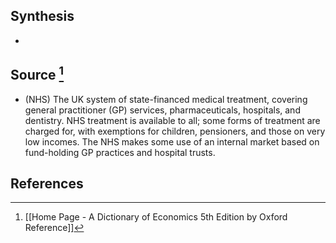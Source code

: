 ## Synthesis
- 
## Source [^1]
- (NHS) The UK system of state-financed medical treatment, covering general practitioner (GP) services, pharmaceuticals, hospitals, and dentistry. NHS treatment is available to all; some forms of treatment are charged for, with exemptions for children, pensioners, and those on very low incomes. The NHS makes some use of an internal market based on fund-holding GP practices and hospital trusts.
## References

[^1]: [[Home Page - A Dictionary of Economics 5th Edition by Oxford Reference]]